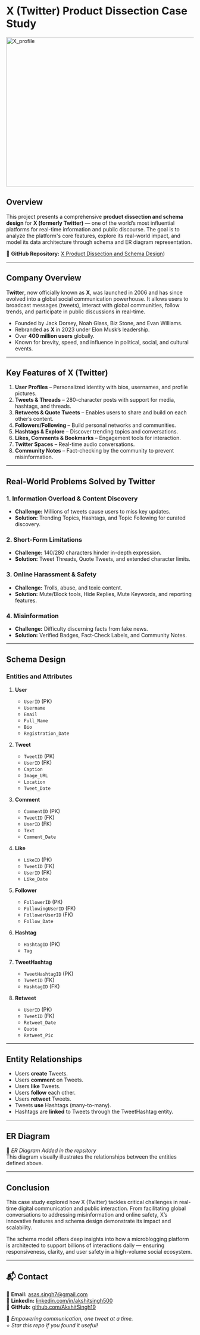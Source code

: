 # **X (Twitter) Product Dissection Case Study**

<img width="900" height="400" alt="X_profile" src="(https://github.com/user-attachments/assets/60925f6a-3773-4f70-a88f-d92830ef546e)" />


## **Overview**
This project presents a comprehensive **product dissection and schema design** for **X (formerly Twitter)** — one of the world’s most influential platforms for real-time information and public discourse. The goal is to analyze the platform's core features, explore its real-world impact, and model its data architecture through schema and ER diagram representation.

🔗 **GitHub Repository:** [X Product Dissection and Schema Design](https://github.com/AkshitSingh19/Product_Disection_Twitter_X))

---

## **Company Overview**
**Twitter**, now officially known as **X**, was launched in 2006 and has since evolved into a global social communication powerhouse. It allows users to broadcast messages (tweets), interact with global communities, follow trends, and participate in public discussions in real-time.

- Founded by Jack Dorsey, Noah Glass, Biz Stone, and Evan Williams.
- Rebranded as **X** in 2023 under Elon Musk’s leadership.
- Over **400 million users** globally.
- Known for brevity, speed, and influence in political, social, and cultural events.

---

## **Key Features of X (Twitter)**
1. **User Profiles** – Personalized identity with bios, usernames, and profile pictures.
2. **Tweets & Threads** – 280-character posts with support for media, hashtags, and threads.
3. **Retweets & Quote Tweets** – Enables users to share and build on each other’s content.
4. **Followers/Following** – Build personal networks and communities.
5. **Hashtags & Explore** – Discover trending topics and conversations.
6. **Likes, Comments & Bookmarks** – Engagement tools for interaction.
7. **Twitter Spaces** – Real-time audio conversations.
8. **Community Notes** – Fact-checking by the community to prevent misinformation.

---

## **Real-World Problems Solved by Twitter**

### 1. **Information Overload & Content Discovery**
- **Challenge:** Millions of tweets cause users to miss key updates.
- **Solution:** Trending Topics, Hashtags, and Topic Following for curated discovery.

### 2. **Short-Form Limitations**
- **Challenge:** 140/280 characters hinder in-depth expression.
- **Solution:** Tweet Threads, Quote Tweets, and extended character limits.

### 3. **Online Harassment & Safety**
- **Challenge:** Trolls, abuse, and toxic content.
- **Solution:** Mute/Block tools, Hide Replies, Mute Keywords, and reporting features.

### 4. **Misinformation**
- **Challenge:** Difficulty discerning facts from fake news.
- **Solution:** Verified Badges, Fact-Check Labels, and Community Notes.

---

## **Schema Design**

### **Entities and Attributes**

1. **User**
   - `UserID` (PK)
   - `Username`
   - `Email`
   - `Full_Name`
   - `Bio`
   - `Registration_Date`

2. **Tweet**
   - `TweetID` (PK)
   - `UserID` (FK)
   - `Caption`
   - `Image_URL`
   - `Location`
   - `Tweet_Date`

3. **Comment**
   - `CommentID` (PK)
   - `TweetID` (FK)
   - `UserID` (FK)
   - `Text`
   - `Comment_Date`

4. **Like**
   - `LikeID` (PK)
   - `TweetID` (FK)
   - `UserID` (FK)
   - `Like_Date`

5. **Follower**
   - `FollowerID` (PK)
   - `FollowingUserID` (FK)
   - `FollowerUserID` (FK)
   - `Follow_Date`

6. **Hashtag**
   - `HashtagID` (PK)
   - `Tag`

7. **TweetHashtag**
   - `TweetHashtagID` (PK)
   - `TweetID` (FK)
   - `HashtagID` (FK)

8. **Retweet**
   - `UserID` (PK)
   - `TweetID` (FK)
   - `Retweet_Date`
   - `Quote`
   - `Retweet_Pic`

---

## **Entity Relationships**

- Users **create** Tweets.
- Users **comment** on Tweets.
- Users **like** Tweets.
- Users **follow** each other.
- Users **retweet** Tweets.
- Tweets **use** Hashtags (many-to-many).
- Hashtags are **linked** to Tweets through the TweetHashtag entity.

---

## **ER Diagram**
📌 *ER Diagram Added in the repsitory*  
This diagram visually illustrates the relationships between the entities defined above.

---

## **Conclusion**
This case study explored how X (Twitter) tackles critical challenges in real-time digital communication and public interaction. From facilitating global conversations to addressing misinformation and online safety, X’s innovative features and schema design demonstrate its impact and scalability.

The schema model offers deep insights into how a microblogging platform is architected to support billions of interactions daily — ensuring responsiveness, clarity, and user safety in a high-volume social ecosystem.

---

## 📬 Contact
📩 **Email:** [asas.singh7@gmail.com](mailto:asas.singh7@gmail.com)  
🔗 **LinkedIn:** [linkedin.com/in/akshitsingh500](https://linkedin.com/in/akshitsingh500)  
🔗 **GitHub:** [github.com/AkshitSingh19](https://github.com/AkshitSingh19)

🚀 *Empowering communication, one tweet at a time.*  
⭐ *Star this repo if you found it useful!*
